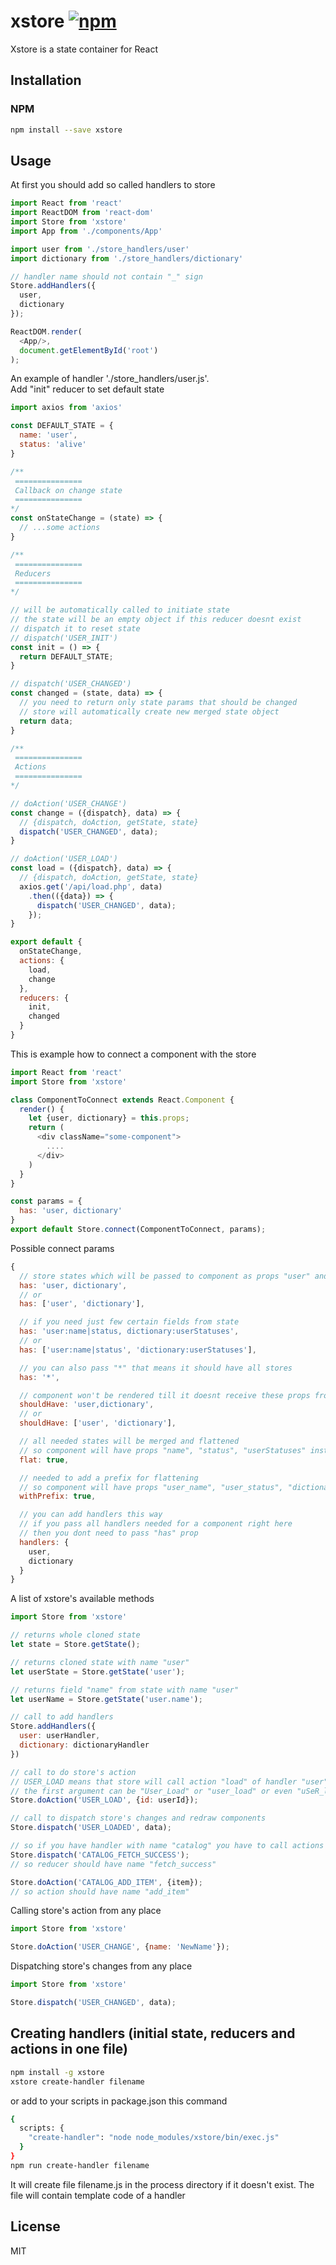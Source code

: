 # xstore [![npm](https://img.shields.io/npm/v/xstore.svg?style=flat-square)](https://www.npmjs.com/package/xstore)

Xstore is a state container for React


## Installation

### NPM

```sh
npm install --save xstore
```


## Usage

At first you should add so called handlers to store

```javascript
import React from 'react'
import ReactDOM from 'react-dom'
import Store from 'xstore'
import App from './components/App'

import user from './store_handlers/user'
import dictionary from './store_handlers/dictionary'

// handler name should not contain "_" sign
Store.addHandlers({
  user,
  dictionary
});

ReactDOM.render(
  <App/>,
  document.getElementById('root')
);
```

An example of handler './store_handlers/user.js'.<br />
Add "init" reducer to set default state

```javascript
import axios from 'axios'

const DEFAULT_STATE = {
  name: 'user',
  status: 'alive'
}

/**
 ===============
 Callback on change state
 ===============
*/
const onStateChange = (state) => {
  // ...some actions
}

/**
 ===============
 Reducers
 ===============
*/

// will be automatically called to initiate state
// the state will be an empty object if this reducer doesnt exist 
// dispatch it to reset state
// dispatch('USER_INIT')
const init = () => {
  return DEFAULT_STATE;
}

// dispatch('USER_CHANGED')
const changed = (state, data) => {
  // you need to return only state params that should be changed
  // store will automatically create new merged state object
  return data;
}

/**
 ===============
 Actions
 ===============
*/

// doAction('USER_CHANGE')
const change = ({dispatch}, data) => {
  // {dispatch, doAction, getState, state}
  dispatch('USER_CHANGED', data);
}

// doAction('USER_LOAD')
const load = ({dispatch}, data) => {
  // {dispatch, doAction, getState, state}
  axios.get('/api/load.php', data)
    .then(({data}) => {
      dispatch('USER_CHANGED', data);
    });
}

export default {
  onStateChange,
  actions: {
    load,
    change
  },
  reducers: {
    init,
    changed
  }
} 
```

This is example how to connect a component with the store

```javascript
import React from 'react'
import Store from 'xstore'

class ComponentToConnect extends React.Component {
  render() {
    let {user, dictionary} = this.props;
    return (
      <div className="some-component">
        ....
      </div>
    )
  }
}

const params = {
  has: 'user, dictionary'
}
export default Store.connect(ComponentToConnect, params);
```

Possible connect params

```javascript
{
  // store states which will be passed to component as props "user" and "dictionary"
  has: 'user, dictionary',
  // or
  has: ['user', 'dictionary'],

  // if you need just few certain fields from state
  has: 'user:name|status, dictionary:userStatuses',
  // or
  has: ['user:name|status', 'dictionary:userStatuses'],

  // you can also pass "*" that means it should have all stores
  has: '*',

  // component won't be rendered till it doesnt receive these props from the store
  shouldHave: 'user,dictionary',
  // or
  shouldHave: ['user', 'dictionary'],

  // all needed states will be merged and flattened
  // so component will have props "name", "status", "userStatuses" instead of "user" and "dictionary"
  flat: true,

  // needed to add a prefix for flattening
  // so component will have props "user_name", "user_status", "dictionary_userStatuses"
  withPrefix: true,

  // you can add handlers this way
  // if you pass all handlers needed for a component right here
  // then you dont need to pass "has" prop
  handlers: {
    user,
    dictionary
  }
}
```

A list of xstore's available methods

```javascript
import Store from 'xstore'

// returns whole cloned state
let state = Store.getState();

// returns cloned state with name "user"
let userState = Store.getState('user');

// returns field "name" from state with name "user"
let userName = Store.getState('user.name');

// call to add handlers
Store.addHandlers({
  user: userHandler,
  dictionary: dictionaryHandler
})

// call to do store's action
// USER_LOAD means that store will call action "load" of handler "user"
// the first argument can be "User_Load" or "user_load" or even "uSeR_lOaD"
Store.doAction('USER_LOAD', {id: userId});

// call to dispatch store's changes and redraw components
Store.dispatch('USER_LOADED', data);

// so if you have handler with name "catalog" you have to call actions which look like
Store.dispatch('CATALOG_FETCH_SUCCESS');
// so reducer should have name "fetch_success"

Store.doAction('CATALOG_ADD_ITEM', {item});
// so action should have name "add_item"

```

Calling store's action from any place

```javascript
import Store from 'xstore'

Store.doAction('USER_CHANGE', {name: 'NewName'});
```

Dispatching store's changes from any place

```javascript
import Store from 'xstore'

Store.dispatch('USER_CHANGED', data);
```

## Creating handlers (initial state, reducers and actions in one file)

```sh
npm install -g xstore
xstore create-handler filename
```
or add to your scripts in package.json this command
```sh
{
  scripts: {
    "create-handler": "node node_modules/xstore/bin/exec.js"
  }
}
npm run create-handler filename
```
It will create file filename.js in the process directory if it doesn't exist.
The file will contain template code of a handler

## License

MIT
